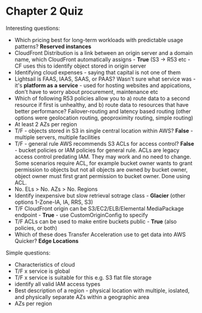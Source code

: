 # Chapter 2 Quiz

Interesting questions:
- Which pricing best for long-term workloads with predictable usage patterns? **Reserved instances**
- CloudFront Distribution is a link between an origin server and a domain name, which CloudFront automatically assigns - **True** (S3 -> R53 etc - CF uses this to identify object stored in origin server
- Identifying cloud expenses - saying that capital is not one of them
- Lightsail is FAAS, IAAS, SAAS, or PAAS? Wasn't sure what service was - it's **platform as a service** - used for hosting websites and appications, don't have to worry about procurement, maintenance etc
- Which of following R53 policies allow you to a) route data to a second resource if first is unhealthy, and b) route data to resources that have better performance? Failover-routing and latency based routing (other options were geolocation routing, geoproximity routing, simple routing)
- At least 2 AZs per region
- T/F - objects stored in S3 in single central location within AWS? **False** - multiple servers, multiple facilities
- T/F - general rule AWS recommends S3 ACLs for access control? **False** - bucket policies or IAM policies for general rule. ACLs are legacy access control predating IAM. They may work and no need to change. Some scenarios require ACL, for example bucket owner wants to grant permission to objects but not all objects are owned by bucket owner, object owner must first grant permission to bucket owner. Done using ACL.
- No. ELs > No. AZs > No. Regions
- Identify inexpensive but slow retrieval sotrage class - **Glacier** (other options 1-Zone-IA, IA, RRS, S3)
- T/F CloudFront origin can be S3/EC2/ELB/Elemental MediaPackage endpoint - **True** - use CustomOriginConfig to specify
- T/F ACLs can be used to make entire buckets public - **True** (also policies, or both)
- Which of these does Transfer Acceleration use to get data into AWS Quicker? **Edge Locations**

Simple questions:
- Characteristics of cloud
- T/F x service is global
- T/F x service is suitable for this e.g. S3 flat file storage
- identify all valid IAM access types
- Best description of a region - physical location with multiple, ioslated, and physically separate AZs within a geographic area
- AZs per region